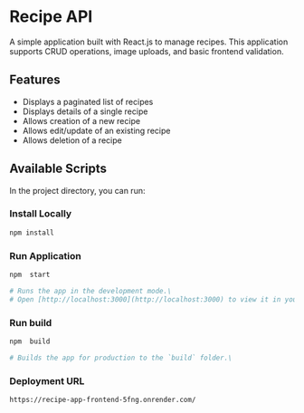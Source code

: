 # Recipe API

A simple application built with React.js to manage recipes. This application supports CRUD operations, image uploads, and basic frontend validation.

## Features

- Displays a paginated list of recipes
- Displays details of a single recipe
- Allows creation of a new recipe
- Allows edit/update of an existing recipe
- Allows deletion of a recipe

## Available Scripts

In the project directory, you can run:

### Install Locally

```bash
npm install

```

### Run Application

```bash
npm  start

# Runs the app in the development mode.\
# Open [http://localhost:3000](http://localhost:3000) to view it in your browser. 
```
### Run build

```bash
npm  build

# Builds the app for production to the `build` folder.\

```

### Deployment URL
```bash
https://recipe-app-frontend-5fng.onrender.com/
```
